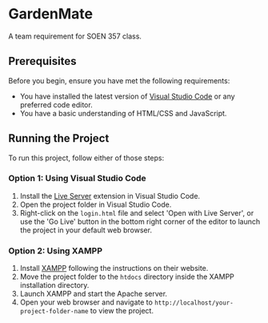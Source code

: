 # GardenMate

A team requirement for SOEN 357 class.

## Prerequisites

Before you begin, ensure you have met the following requirements:

- You have installed the latest version of [Visual Studio Code](https://code.visualstudio.com/) or any preferred code editor.
- You have a basic understanding of HTML/CSS and JavaScript.

## Running the Project

To run this project, follow either of those steps:

### Option 1: Using Visual Studio Code

1. Install the [Live Server](https://marketplace.visualstudio.com/items?itemName=ritwickdey.LiveServer) extension in Visual Studio Code.
2. Open the project folder in Visual Studio Code.
3. Right-click on the `login.html` file and select 'Open with Live Server', or use the 'Go Live' button in the bottom right corner of the editor to launch the project in your default web browser.

### Option 2: Using XAMPP

1. Install [XAMPP](https://www.apachefriends.org/index.html) following the instructions on their website.
2. Move the project folder to the `htdocs` directory inside the XAMPP installation directory.
3. Launch XAMPP and start the Apache server.
4. Open your web browser and navigate to `http://localhost/your-project-folder-name` to view the project.

